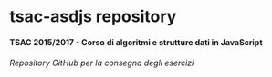 # tsac-asdjs repository
#### TSAC 2015/2017 - Corso di algoritmi e strutture dati in JavaScript
###### Repository GitHub per la consegna degli esercizi
